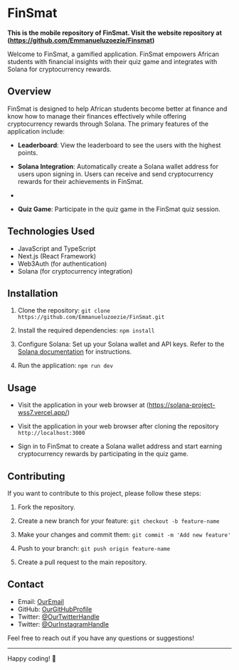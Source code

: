 # FinSmat

**This is the mobile repository of FinSmat. Visit the website repository at (https://github.com/Emmanueluzoezie/Finsmat)**

Welcome to FinSmat, a gamified application. FinSmat empowers African students with financial insights with their quiz game and integrates with Solana for cryptocurrency rewards.

## Overview

FinSmat is designed to help African students become better at finance and know how to manage their finances effectively while offering cryptocurrency rewards through Solana. The primary features of the application include:

- **Leaderboard**: View the leaderboard to see the users with the highest points.

- **Solana Integration**: Automatically create a Solana wallet address for users upon signing in. Users can receive and send cryptocurrency rewards for their achievements in FinSmat.
- 
- **Quiz Game**: Participate in the quiz game in the FinSmat quiz session.

## Technologies Used

- JavaScript and TypeScript
- Next.js (React Framework)
- Web3Auth (for authentication)
- Solana (for cryptocurrency integration)

## Installation

1. Clone the repository: `git clone https://github.com/Emmanueluzoezie/FinSmat.git`

2. Install the required dependencies: `npm install`

3. Configure Solana: Set up your Solana wallet and API keys. Refer to the [Solana documentation](https://docs.solana.com/) for instructions.

4. Run the application: `npm run dev`

## Usage

- Visit the application in your web browser at (https://solana-project-wss7.vercel.app/)
  
- Visit the application in your web browser after cloning the repository `http://localhost:3000`

- Sign in to FinSmat to create a Solana wallet address and start earning cryptocurrency rewards by participating in the quiz game.

## Contributing

If you want to contribute to this project, please follow these steps:

1. Fork the repository.

2. Create a new branch for your feature: `git checkout -b feature-name`

3. Make your changes and commit them: `git commit -m 'Add new feature'`

4. Push to your branch: `git push origin feature-name`

5. Create a pull request to the main repository.


## Contact

- Email: [OurEmail](financesmartapp@gmail.com)
- GitHub: [OurGitHubProfile](https://github.com/Emmanueluzoezie)
- Twitter: [@OurTwitterHandle](https://twitter.com/Finsmat)
- Twitter: [@OurInstagramHandle](https://instagram.com/finsmat_app?igshid=OGQ5ZDc2ODk2ZA%3D%3D&utm_source=qr)

Feel free to reach out if you have any questions or suggestions!

---

Happy coding! 🚀

